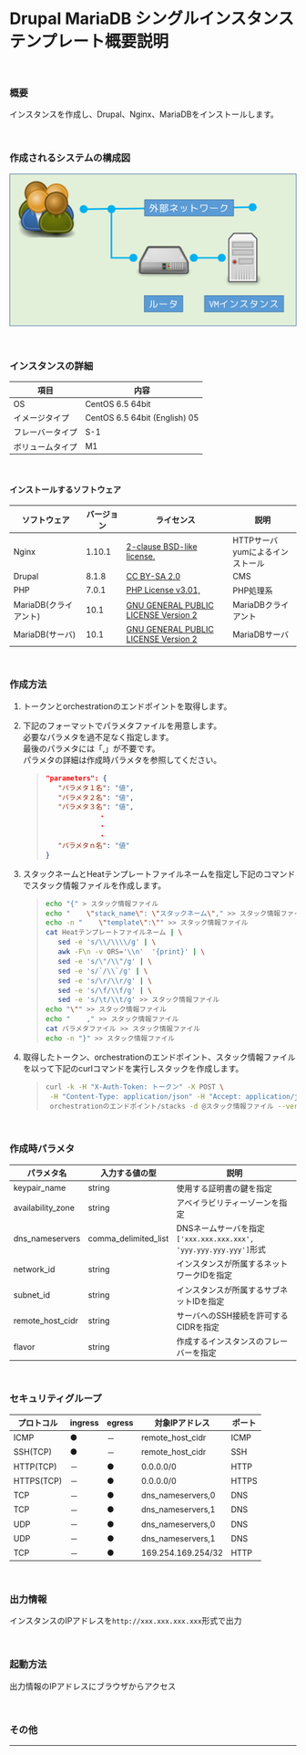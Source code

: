 Drupal MariaDB シングルインスタンス<br>テンプレート概要説明
====

<br>

### 概要

インスタンスを作成し、Drupal、Nginx、MariaDBをインストールします。

<br>

### 作成されるシステムの構成図

![構成図](images/diag_single.png)

<br>

### インスタンスの詳細

|項目|内容|
|---|---|
|OS|CentOS 6.5 64bit|
|イメージタイプ|CentOS 6.5 64bit (English) 05|
|フレーバータイプ|S-1|
|ボリュームタイプ|M1|

<br>

#### インストールするソフトウェア

|ソフトウェア|バージョン|ライセンス|説明|
|---|---|---|---|
|Nginx|1.10.1|[2-clause BSD-like license.](http://nginx.org/LICENSE)|HTTPサーバ<br>yumによるインストール|
|Drupal|8.1.8|[CC BY-SA 2.0](https://creativecommons.org/licenses/by-sa/2.0/)|CMS|
|PHP|7.0.1|[PHP License v3.01,](http://www.php.net/license/3_01.txt)|PHP処理系|
|MariaDB(クライアント)|10.1|[GNU GENERAL PUBLIC LICENSE Version 2](https://mariadb.com/kb/en/mariadb/mariadb-license/)|MariaDBクライアント|
|MariaDB(サーバ)|10.1|[GNU GENERAL PUBLIC LICENSE Version 2](https://mariadb.com/kb/en/mariadb/mariadb-license/)|MariaDBサーバ|

<br>

### 作成方法

1. トークンとorchestrationのエンドポイントを取得します。
1. 下記のフォーマットでパラメタファイルを用意します。<br>必要なパラメタを過不足なく指定します。<br>最後のパラメタには「,」が不要です。<br>パラメタの詳細は作成時パラメタを参照してください。
    >```json
    >"parameters": {
    >    "パラメタ１名": "値",
    >    "パラメタ２名": "値",
    >    "パラメタ３名": "値",
    >              ・
    >              ・
    >              ・
    >    "パラメタｎ名": "値"
    >}
    >```

1. スタックネームとHeatテンプレートファイルネームを指定し下記のコマンドでスタック情報ファイルを作成します。
    >```bash
    >echo "{" > スタック情報ファイル
    >echo "    \"stack_name\": \"スタックネーム\"," >> スタック情報ファイル
    >echo -n "    \"template\":\"" >> スタック情報ファイル
    >cat Heatテンプレートファイルネーム | \
    >    sed -e 's/\\/\\\\/g' | \
    >    awk -F\n -v ORS='\\n'  '{print}' | \
    >    sed -e 's/\"/\\"/g' | \
    >    sed -e 's/`/\\`/g' | \
    >    sed -e 's/\r/\\r/g' | \
    >    sed -e 's/\f/\\f/g' | \
    >    sed -e 's/\t/\\t/g' >> スタック情報ファイル
    >echo "\"" >> スタック情報ファイル
    >echo "    ," >> スタック情報ファイル
    >cat パラメタファイル >> スタック情報ファイル
    >echo -n "}" >> スタック情報ファイル
    >```

1. 取得したトークン、orchestrationのエンドポイント、スタック情報ファイルを以って下記のcurlコマンドを実行しスタックを作成します。
    >```bash
    >curl -k -H "X-Auth-Token: トークン" -X POST \
    >  -H "Content-Type: application/json" -H "Accept: application/json" \
    >  orchestrationのエンドポイント/stacks -d @スタック情報ファイル --verbose
    >```

<br>

### 作成時パラメタ

|パラメタ名|入力する値の型|説明|
|---|---|---|
|keypair_name|string|使用する証明書の鍵を指定|
|availability_zone|string|アベイラビリティーゾーンを指定|
|dns_nameservers|comma_delimited_list|DNSネームサーバを指定<br>`['xxx.xxx.xxx.xxx', 'yyy.yyy.yyy.yyy']`形式|
|network_id|string|インスタンスが所属するネットワークIDを指定|
|subnet_id|string |インスタンスが所属するサブネットIDを指定|
|remote_host_cidr|string|サーバへのSSH接続を許可するCIDRを指定|
|flavor|string|作成するインスタンスのフレーバーを指定|

<br>

### セキュリティグループ

|プロトコル|ingress|egress|対象IPアドレス|ポート|
|---|---|---|---|---|
|ICMP      |●|－|remote_host_cidr  |ICMP |
|SSH(TCP)  |●|－|remote_host_cidr  |SSH  |
|HTTP(TCP) |－|●|0.0.0.0/0         |HTTP |
|HTTPS(TCP)|－|●|0.0.0.0/0         |HTTPS|
|TCP       |－|●|dns_nameservers,0 |DNS  |
|TCP       |－|●|dns_nameservers,1 |DNS  |
|UDP       |－|●|dns_nameservers,0 |DNS  |
|UDP       |－|●|dns_nameservers,1 |DNS  |
|TCP       |－|●|169.254.169.254/32|HTTP |

<br>

### 出力情報

インスタンスのIPアドレスを`http://xxx.xxx.xxx.xxx`形式で出力

<br>

### 起動方法

出力情報のIPアドレスにブラウザからアクセス

<br>

### その他

---
